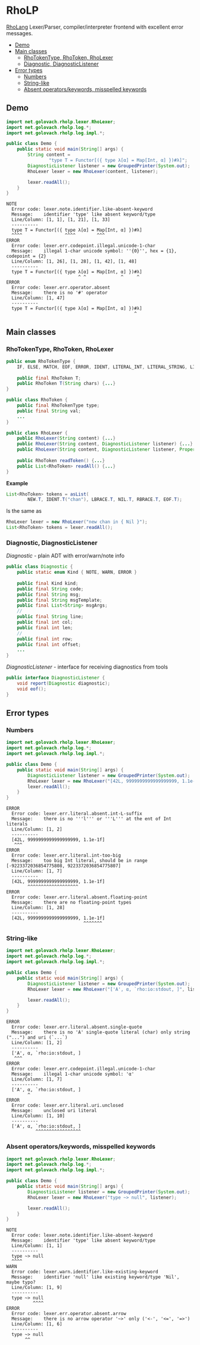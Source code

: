 # RhoLP
[RhoLang](https://github.com/rchain/rchain/tree/dev/rholang) Lexer/Parser, compiler/interpreter frontend with excellent error messages.

- [Demo](#demo)
- [Main classes](#main-classes)
  - [RhoTokenType, RhoToken, RhoLexer](#rhotokentype-rhotoken-rholexer)
  - [Diagnostic, DiagnosticListener](#diagnostic-diagnosticlistener)
- [Error types](#error-types)
  - [Numbers](#numbers)
  - [String-like](#string-like)
  - [Absent operators/keywords, misspelled keywords](#absent-operatorskeywords-misspelled-keywords)

## Demo
```java
import net.golovach.rholp.lexer.RhoLexer;
import net.golovach.rholp.log.*;
import net.golovach.rholp.log.impl.*;

public class Demo {
    public static void main(String[] args) {
        String content =
                "type T = Functor[({ type λ[α] = Map[Int, α] })#λ]";
        DiagnosticListener listener = new GroupedPrinter(System.out);
        RhoLexer lexer = new RhoLexer(content, listener);

        lexer.readAll();
    }
}
```
```
NOTE
  Error code: lexer.note.identifier.like-absent-keyword
  Message:    identifier 'type' like absent keyword/type
  Line/Column: [1, 1], [1, 21], [1, 33]
  ----------
  type T = Functor[({ type λ[α] = Map[Int, α] })#λ]
  ^^^^                ^^^^        ^^^              
ERROR
  Error code: lexer.err.codepoint.illegal.unicode-1-char
  Message:    illegal 1-char unicode symbol: ''{0}'', hex = {1}, codepoint = {2}
  Line/Column: [1, 26], [1, 28], [1, 42], [1, 48]
  ----------
  type T = Functor[({ type λ[α] = Map[Int, α] })#λ]
                           ^ ^             ^     ^ 
ERROR
  Error code: lexer.err.operator.absent
  Message:    there is no '#' operator
  Line/Column: [1, 47]
  ----------
  type T = Functor[({ type λ[α] = Map[Int, α] })#λ]
                                                ^
```

## Main classes

### RhoTokenType, RhoToken, RhoLexer
```java
public enum RhoTokenType {
    IF, ELSE, MATCH, EOF, ERROR, IDENT, LITERAL_INT, LITERAL_STRING, LITERAL_URI, ...
    
    public final RhoToken T;
    public RhoToken T(String chars) {...}
}
```
```java
public class RhoToken {
    public final RhoTokenType type;
    public final String val;
    ...
}
```
```java
public class RhoLexer {
    public RhoLexer(String content) {...}
    public RhoLexer(String content, DiagnosticListener listener) {...}
    public RhoLexer(String content, DiagnosticListener listener, Properties messages) {...}
    
    public RhoToken readToken() {...}
    public List<RhoToken> readAll() {...}
}
```

**Example**
```java
List<RhoToken> tokens = asList(
        NEW.T, IDENT.T("chan"), LBRACE.T, NIL.T, RBRACE.T, EOF.T);
```
Is the same as
```java
RhoLexer lexer = new RhoLexer("new chan in { Nil }");
List<RhoToken> tokens = lexer.readAll();
```

### Diagnostic, DiagnosticListener
*Diagnostic* - plain ADT with error/warn/note info
```java
public class Diagnostic {
    public static enum Kind { NOTE, WARN, ERROR }
    
    public final Kind kind;
    public final String code;
    public final String msg;
    public final String msgTemplate;
    public final List<String> msgArgs;
    //
    public final String line;
    public final int col;
    public final int len;
    //
    public final int row;
    public final int offset;
    ...
}
```

*DiagnosticListener* - interface for receiving diagnostics from tools
```java
public interface DiagnosticListener {
    void report(Diagnostic diagnostic);
    void eof();
}
```

## Error types

### Numbers
```java
import net.golovach.rholp.lexer.RhoLexer;
import net.golovach.rholp.log.*;
import net.golovach.rholp.log.impl.*;

public class Demo {
    public static void main(String[] args) {
        DiagnosticListener listener = new GroupedPrinter(System.out);
        RhoLexer lexer = new RhoLexer("[42L, 9999999999999999999, 1.1e-1f]", listener);
        lexer.readAll();
    }
}
```
```
ERROR
  Error code: lexer.err.literal.absent.int-L-suffix
  Message:    there is no '''l''' or '''L''' at the ent of Int literals
  Line/Column: [1, 2]
  ----------
  [42L, 9999999999999999999, 1.1e-1f]
   ^^^                               
ERROR
  Error code: lexer.err.literal.int-too-big
  Message:    too big Int literal, should be in range [-9223372036854775808, 9223372036854775807]
  Line/Column: [1, 7]
  ----------
  [42L, 9999999999999999999, 1.1e-1f]
        ^^^^^^^^^^^^^^^^^^^
ERROR
  Error code: lexer.err.literal.absent.floating-point
  Message:    there are no floating-point types
  Line/Column: [1, 28]
  ----------
  [42L, 9999999999999999999, 1.1e-1f]
                             ^^^^^^^         
```

### String-like
```java
import net.golovach.rholp.lexer.RhoLexer;
import net.golovach.rholp.log.*;
import net.golovach.rholp.log.impl.*;

public class Demo {
    public static void main(String[] args) {
        DiagnosticListener listener = new GroupedPrinter(System.out);
        RhoLexer lexer = new RhoLexer("['A', α, `rho:io:stdout, ]", listener);

        lexer.readAll();
    }
}
```
```
ERROR
  Error code: lexer.err.literal.absent.single-quote
  Message:    there is no 'A' single-quote literal (char) only string ("...") and uri (`...`)
  Line/Column: [1, 2]
  ----------
  ['A', α, `rho:io:stdout, ]
   ^^^    
ERROR
  Error code: lexer.err.codepoint.illegal.unicode-1-char
  Message:    illegal 1-char unicode symbol: 'α'
  Line/Column: [1, 7]
  ----------
  ['A', α, `rho:io:stdout, ]
        ^                   
ERROR
  Error code: lexer.err.literal.uri.unclosed
  Message:    unclosed uri literal
  Line/Column: [1, 10]
  ----------
  ['A', α, `rho:io:stdout, ]
           ^^^^^^^^^^^^^^^^^
```

### Absent operators/keywords, misspelled keywords 
```java
import net.golovach.rholp.lexer.RhoLexer;
import net.golovach.rholp.log.*;
import net.golovach.rholp.log.impl.*;

public class Demo {
    public static void main(String[] args) {
        DiagnosticListener listener = new GroupedPrinter(System.out);
        RhoLexer lexer = new RhoLexer("type ~> null", listener);

        lexer.readAll();
    }
}
```
```
NOTE
  Error code: lexer.note.identifier.like-absent-keyword
  Message:    identifier 'type' like absent keyword/type
  Line/Column: [1, 1]
  ----------
  type ~> null
  ^^^^        
WARN
  Error code: lexer.warn.identifier.like-existing-keyword
  Message:    identifier 'null' like existing keyword/type 'Nil', maybe typo?
  Line/Column: [1, 9]
  ----------
  type ~> null
          ^^^^
ERROR
  Error code: lexer.err.operator.absent.arrow
  Message:    there is no arrow operator '~>' only ('<-', '<=', '=>')
  Line/Column: [1, 6]
  ----------
  type ~> null
       ^^               
```
